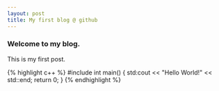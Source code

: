 ```yaml
---
layout: post
title: My first blog @ github
---
```


### Welcome to my blog.

 This is my first post.

{% highlight c++ %}
#include <iostream>
int main()
{
    std:cout << "Hello World!" << std::end;
    return 0;
}
{% endhighlight %}

